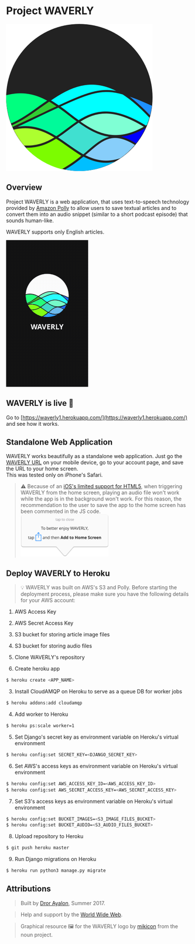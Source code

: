 # Project WAVERLY

![project WAVERLY](static/images/favicon.png)


## Overview
Project WAVERLY is a web application, that uses text-to-speech technology provided by [Amazon Polly](https://aws.amazon.com/polly/) to allow users to save textual articles and to convert them into an audio snippet (similar to a short podcast episode) that sounds human-like.

WAVERLY supports only English articles.

![WAVERLY app ios](static/images/waverly_gif.gif)

## WAVERLY is live 🙌
Go to [https://waverly1.herokuapp.com/](https://waverly1.herokuapp.com/) and see how it works.

## Standalone Web Application
WAVERLY works beautifully as a standalone web application. Just go the [WAVERLY URL](https://waverly1.herokuapp.com/) on your mobile device, go to your account page, and save the URL to your home screen.  
This was tested only on iPhone's Safari.

> ⚠️ Because of an [iOS's limited support for HTML5](http://debuggerdotbreak.judahgabriel.com/2016/12/13/its-almost-2017-and-html5-audio-is-still-broken-on-ios/), when triggering WAVERLY from the home screen, playing an audio file won't work while the app is in the background won't work. For this reason, the recommendation to the user to save the app to the home screen has been commented in the JS code.</br><img src="static/images/homescreen.png" width="240"/>


## Deploy WAVERLY to Heroku
> 💡 WAVERLY was built on AWS's S3 and Polly. Before starting the deployment process, please make sure you have the following details for your AWS account:
  1. AWS Access Key
  1. AWS Secret Access Key
  1. S3 bucket for storing article image files
  1. S3 bucket for storing audio files

1. Clone WAVERLY's repository

2. Create heroku app
```bash
$ heroku create <APP_NAME>
```

3. Install CloudAMQP on Heroku to serve as a queue DB for worker jobs
```bash
$ heroku addons:add cloudamqp
```

4. Add worker to Heroku
```bash
$ heroku ps:scale worker=1
```

5. Set Django's secret key as environment variable on Heroku's virtual environment
```bash
$ heroku config:set SECRET_KEY=<DJANGO_SECRET_KEY>
```

6. Set AWS's access keys as environment variable on Heroku's virtual environment
```bash
$ heroku config:set AWS_ACCESS_KEY_ID=<AWS_ACCESS_KEY_ID>
$ heroku config:set AWS_SECRET_ACCESS_KEY=<AWS_SECRET_ACCESS_KEY>
```

7. Set S3's access keys as environment variable on Heroku's virtual environment
```bash
$ heroku config:set BUCKET_IMAGES=<S3_IMAGE_FILES_BUCKET>
$ heroku config:set BUCKET_AUDIO=<S3_AUDIO_FILES_BUCKET>
```

8. Upload repository to Heroku
```bash
$ git push heroku master
```

9. Run Django migrations on Heroku
```bash
$ heroku run python3 manage.py migrate
```

## Attributions
> Built by [Dror Ayalon](https://twitter.com/drorayalon), Summer 2017.  

> Help and support by the [World Wide Web](https://www.youtube.com/watch?v=nZEw_6Y0hhU).

> Graphical resource 🖼 for the WAVERLY logo by [mikicon](https://thenounproject.com/mikicon/collection/siri/) from the noun project.
